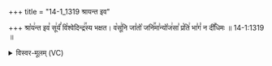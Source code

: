 +++
title = "14-1_1319 श्रायन्त इव"

+++
श्रा꣡य꣢न्त इव꣣ सू꣢र्यं꣣ वि꣡श्वेदिन्द्र꣢꣯स्य भक्षत। व꣡सू꣢नि जा꣣तो꣡ जनि꣢꣯मा꣣न्यो꣡ज꣢सा꣣ प्र꣡ति꣢ भा꣣गं꣡ न दी꣢꣯धिमः ॥ 14-1:1319 ॥

<details><summary>विस्वर-मूलम् (VC)</summary>

श्रायन्त इव सूर्यं विश्वेदिन्द्रस्य भक्षत । वसूनि जातो जनिमान्योजसा प्रति भागं न दीधिमः ॥१३१९॥
</details>